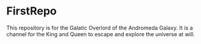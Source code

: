 # FirstRepo
This repository is for the Galatic Overlord of the Andromeda Galaxy. It is a channel for the King and Queen to escape and explore the universe at will.
